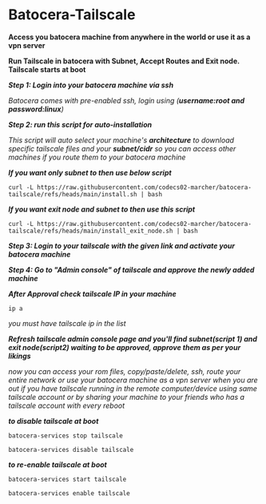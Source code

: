# Batocera-Tailscale

**Access you batocera machine from anywhere in the world or use it as a vpn server**

**Run Tailscale in batocera with Subnet, Accept Routes and Exit node. Tailscale starts at boot**

***Step 1: Login into your batocera machine via ssh***

*Batocera comes with pre-enabled ssh, login using (**username:root and password:linux**)*

***Step 2: run this script for auto-installation***

*This script will auto select your machine's **architecture** to download specific tailscale files and your **subnet/cidr** so you can access other machines if you route them to your batocera machine*

***If you want only subnet to then use below script***

    curl -L https://raw.githubusercontent.com/codecs02-marcher/batocera-tailscale/refs/heads/main/install.sh | bash

***If you want exit node and subnet to then use this script***

    curl -L https://raw.githubusercontent.com/codecs02-marcher/batocera-tailscale/refs/heads/main/install_exit_node.sh | bash

***Step 3: Login to your tailscale with the given link and activate your batocera machine***

***Step 4: Go to "Admin console" of tailscale and approve the newly added machine***

***After Approval check tailscale IP in your machine***

    ip a

*you must have tailscale ip in the list*

***Refresh tailscale admin console page and you'll find **subnet**(script 1) and **exit node**(script2) waiting to be approved, approve them as per your likings***

*now you can access your rom files, copy/paste/delete, ssh, route your entire network or use your batocera machine as a vpn server when you are out if you have tailscale running in the remote computer/device using same tailscale account or by sharing your machine to your friends who has a tailscale account with every reboot*

***to disable tailscale at boot***

    batocera-services stop tailscale
    
    batocera-services disable tailscale

***to re-enable tailscale at boot***
    
    batocera-services start tailscale
    
    batocera-services enable tailscale
